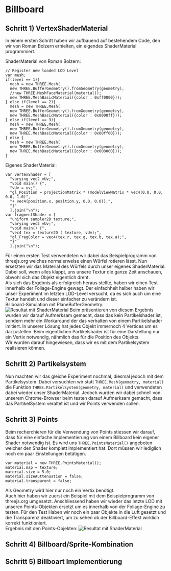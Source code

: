 
# Billboard

## Schritt 1) VertexShaderMaterial

In einem ersten Schritt haben wir aufbauend auf bestehendem Code, den wir von Roman Bolzern erhielten, ein eigendes ShaderMaterial programmiert.  
  
ShaderMaterial von Roman Bolzern:

	// Register new loaded LOD Level
    var mesh;
    if(level == 1){
      mesh = new THREE.Mesh(
      new THREE.BufferGeometry().fromGeometry(geometry),
      //new THREE.MeshFaceMaterial(material));
      new THREE.MeshBasicMaterial({color : 0xff0000}));
    } else if(level == 2){
      mesh = new THREE.Mesh(
      new THREE.BufferGeometry().fromGeometry(geometry),
      new THREE.MeshBasicMaterial({color : 0x0000ff}));
    } else if(level == 3){
      mesh = new THREE.Mesh(
      new THREE.BufferGeometry().fromGeometry(geometry),
      new THREE.MeshBasicMaterial({color : 0x00ff00}));
    } else {
      mesh = new THREE.Mesh(
      new THREE.BufferGeometry().fromGeometry(geometry),
      new THREE.MeshBasicMaterial({color : 0x000000}));
    }
Eigenes ShaderMaterial:

    var vertexShader = [
      "varying vec2 vUv;",
      "void main() {",
      "vUv = uv;",
      "gl_Position = projectionMatrix * (modelViewMatrix * vec4(0.0, 0.0, 0.0, 1.0)",
      "+ vec4(position.x, position.y, 0.0, 0.0));",
      "}"
      ].join("\n");
    var fragmentShader = [
      "uniform sampler2D texture;",
      "varying vec2 vUv;",
      "void main() {",
      "vec4 tex = texture2D ( texture, vUv);",
      "gl_FragColor = vec4(tex.r, tex.g, tex.b, tex.a);",
      "}"
      ].join("\n");

Für einen ersten Test verwendeten wir dabei das Beispielprogramm von threejs.org welches normalerweise einen Würfel rotieren lässt. Nun ersetzten wir das Material des Würfels durch unser eigenes ShaderMaterial. Dabei soll, wenn alles klappt, uns unsere Textur die ganze Zeit anschauen, obwohl sich das Objekt eigentlich dreht.  
Als sich das Ergebnis als erfolgreich heraus stellte, haben wir einen Test innerhalb der Foliage-Engine gewagt. Der einfachheit halber haben wir unser Experiment im letzten LOD-Level versucht, da es sich auch um eine Textur handelt und dieser einfacher zu verändern ist.  
Billboard-Simulation mit PlaneBufferGeometry:
![Resultat mit ShaderMaterial](assets/images/fancyColorBillboard.png)
Beim präsentieren von diesem Ergebnis wurden wir darauf Aufmerksam gemacht, dass das kein Partikelshader ist, sondern mehr ein Workaround der das verhalten von einem Partikelshader imitiert. In unserer Lösung hat jedes Objekt immernoch 4 Vertices um es darzustellen. Beim eigentlichen Partikelshader ist für eine Darstellung nur ein Vertix notwendig, nähmlich das für die Position des Objekts.  
Wir wurden darauf hingewiesen, dass wir es mit dem Partikelsystem realisieren können.

## Schritt 2) Partikelsystem
Nun machten wir das gleiche Experiment nochmal, diesmal jedoch mit dem Partikelsystem. Dabei versuchten wir statt `THREE.Mesh(geometry, material)` die Funktion `THREE.PartikelSystem(geometry, material)` und verwendeten dabei wieder unser ShaderMaterial. Jedoch wurden wir dabei schnell von unserem Chrome-Browser beim testen darauf Aufmerksam gemacht, dass das PartikelSystem veraltet ist und wir Points verwenden sollen.

## Schritt 3) Points
Beim recherchieren für die Verwendung von Points stiessen wir darauf, dass für eine einfache Implementierung von einem Billboard kein eigener Shader notwendig ist. Es wird uns `THREE.PointsMaterial()` angeboten welcher den Shader komplett implementiert hat. Dort müssen wir lediglich noch ein paar Einstellungen betätigen.

    var material = new THREE.PointsMaterial();
    material.map = texture;
    material.size = 5.0;
    material.sizeAuttenuation = false;
    material.transparent = false;
Als Geometry wird hier nur noch ein Vertix benötigt.  
Auch hier haben wir zuerst ein Beispiel mit dem Beispielprogramm von threejs.org umgesetzt. Anschliessend haben wir wieder das letzte LOD mit unseren Points-Objekten ersetzt um es innerhalb von der Foliage-Engine zu testen. Für den Test Haben wir noch ein paar Objekte in die Luft gesetzt und die Transparenz deaktiviert, um zu sehen ob der Billboard-Effekt wirklich korrekt funktioniert.  
Ergebnis mit den Points-Objekten:
![Resultat mit ShaderMaterial](assets/images/billboardSample.png)

## Schritt 4) Billboard/Sprite-Kombination

## Schritt 5) Billboart Implementierung
